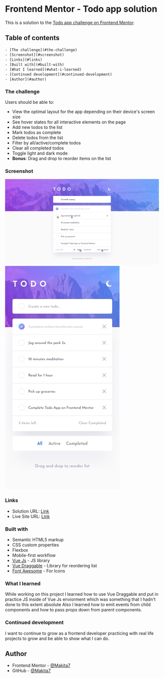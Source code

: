# Frontend Mentor - Todo app solution

This is a solution to the [Todo app challenge on Frontend Mentor](https://www.frontendmentor.io/challenges/todo-app-Su1_KokOW).

## Table of contents

    - [The challenge](#the-challenge)
    - [Screenshot](#screenshot)
    - [Links](#links)
    - [Built with](#built-with)
    - [What I learned](#what-i-learned)
    - [Continued development](#continued-development)
    - [Author](#author)

### The challenge

Users should be able to:

- View the optimal layout for the app depending on their device's screen size
- See hover states for all interactive elements on the page
- Add new todos to the list
- Mark todos as complete
- Delete todos from the list
- Filter by all/active/complete todos
- Clear all completed todos
- Toggle light and dark mode
- **Bonus**: Drag and drop to reorder items on the list

### Screenshot

![](./screenshot.jpg)
![](./screenshotMobile.jpg)

### Links

- Solution URL: [Link](https://your-solution-url.com)
- Live Site URL: [Link](https://your-live-site-url.com)

### Built with

- Semantic HTML5 markup
- CSS custom properties
- Flexbox
- Mobile-first workflow
- [Vue Js](https://vuejs.org/) - JS library
- [Vue Draggable](https://sortablejs.github.io/vue.draggable.next/#/simple) - Library for reordering list
- [Font Awesome](https://fontawesome.com/) - For Icons

### What I learned

While working on this project I learned how to use Vue Draggable and put in practice JS inside of Vue Js enviorment which was something that I hadn't done to this extent absolute
Also I learned how to emit events from child components and how to pass props down from parent components.

### Continued development

I want to continue to grow as a frontend developer practicing with real life projects to grow and be able to show what I can do.

## Author

<!-- - Website - [Add your name here](https://www.your-site.com) -->
- Frontend Mentor - [@Makita7](https://www.frontendmentor.io/profile/Makita7)
- GitHub - [@Makita7](https://github.com/Makita7)